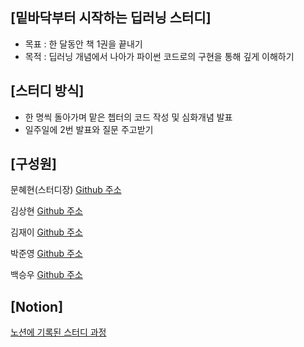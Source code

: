 ## [밑바닥부터 시작하는 딥러닝 스터디]

- 목표 : 한 달동안 책 1권을 끝내기
- 목적 : 딥러닝 개념에서 나아가 파이썬 코드로의 구현을 통해 깊게 이해하기


## [스터디 방식]

- 한 명씩 돌아가며 맡은 쳅터의 코드 작성 및 심화개념 발표
- 일주일에 2번 발표와 질문 주고받기

## [구성원]

문혜현(스터디장) [Github 주소](https://github.com/angelfox4)

김상현 [Github 주소](https://github.com/shkim960520)

김재이 [Github 주소](https://github.com/jaykimm99)

박준영 [Github 주소](https://github.com/pjy970108)

백승우 [Github 주소](https://github.com/Beck-Pro)

## [Notion]

[노션에 기록된 스터디 과정](https://www.notion.so/DL-from-scratch-9b684af031bb4524b0bcd93c9d4fd2a1)
